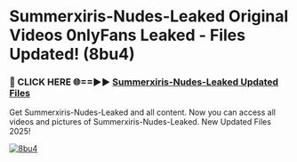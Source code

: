 # Summerxiris-Nudes-Leaked Original Videos 0nlyFans Leaked - Files Updated! (8bu4)

<h3>🔴 CLICK HERE 🌐==►► <a href="https://tinyurl.com/yc6ubb5a" rel="nofollow">Summerxiris-Nudes-Leaked Updated Files</a></h3>

Get Summerxiris-Nudes-Leaked and all content. Now you can access all videos and pictures of Summerxiris-Nudes-Leaked. New Updated Files 2025!

[![8bu4](https://i.imgur.com/7eu0CRL.gif)](https://tinyurl.com/yc6ubb5a)
